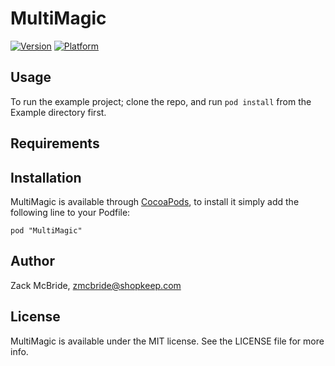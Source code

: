 # MultiMagic

[![Version](http://cocoapod-badges.herokuapp.com/v/MultiMagic/badge.png)](http://cocoadocs.org/docsets/MultiMagic)
[![Platform](http://cocoapod-badges.herokuapp.com/p/MultiMagic/badge.png)](http://cocoadocs.org/docsets/MultiMagic)

## Usage

To run the example project; clone the repo, and run `pod install` from the Example directory first.

## Requirements

## Installation

MultiMagic is available through [CocoaPods](http://cocoapods.org), to install
it simply add the following line to your Podfile:

    pod "MultiMagic"

## Author

Zack McBride, zmcbride@shopkeep.com

## License

MultiMagic is available under the MIT license. See the LICENSE file for more info.

